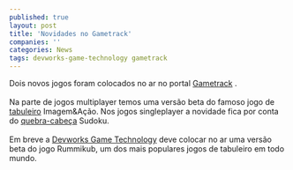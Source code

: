 ```yaml
---
published: true
layout: post
title: 'Novidades no Gametrack'
companies: ''
categories: News
tags: devworks-game-technology gametrack
---
```

Dois novos jogos foram colocados no ar no portal <a target="_blank" href="http://www.gametrack.com.br">Gametrack</a>
. <br /><br />Na parte de jogos multiplayer temos uma vers&atilde;o beta do famoso jogo de <a href="{{ site.baseurl }}/index.php?p=cl&amp;t=19&amp;idc=15">tabuleiro</a>
 Imagem&amp;A&ccedil;&atilde;o. Nos jogos singleplayer a novidade fica por conta do <a href="{{ site.baseurl }}/index.php?p=cl&amp;t=19&amp;idc=12">quebra-cabe&ccedil;a</a>
 Sudoku.<br /> <br />Em breve a <a href="{{ site.baseurl }}/index.php?p=cl&amp;t=19&amp;idd=54">Devworks Game Technology</a>
 deve colocar no ar uma vers&atilde;o beta do jogo Rummikub, um dos mais populares jogos de tabuleiro em todo mundo.
